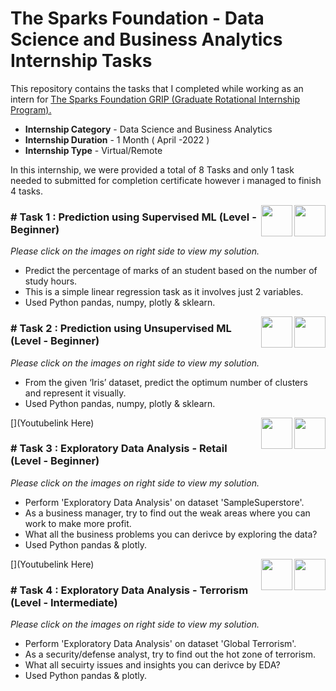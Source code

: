 # The Sparks Foundation - Data Science and Business Analytics Internship Tasks
 
This repository contains the tasks that I completed while working as an intern for [The Sparks Foundation GRIP (Graduate Rotational Internship Program).](https://internship.thesparksfoundation.info/index.html)
- **Internship Category** - Data Science and Business Analytics
- **Internship Duration** - 1 Month ( April -2022 )
- **Internship Type** - Virtual/Remote

In this internship, we were provided a total of 8 Tasks and only 1 task needed to submitted for completion certificate however i managed to finish 4 tasks.

[<img align = right height = 50 width = 50 src = https://cdn4.iconfinder.com/data/icons/social-media-and-logos-11/32/Logo_Youtube-512.png>](https://youtu.be/nFEETIXEMpk)
[<img align = right height = 50 width = 50 src = https://cdn.icon-icons.com/icons2/2667/PNG/512/jupyter_app_icon_161280.png>](https://github.com/back1ply/The-Sparks-Foundation-Tasks/blob/main/Task%201/Prediction%20using%20Supervised%20ML.ipynb)


### # Task 1 : Prediction using Supervised ML (Level - Beginner)
_Please click on the images on right side to view my solution._

- Predict the percentage of marks of an student based on the number of study hours.
- This is a simple linear regression task as it involves just 2 variables.
- Used Python pandas, numpy, plotly & sklearn.


[<img align = right height = 50 width = 50 src = https://cdn4.iconfinder.com/data/icons/social-media-and-logos-11/32/Logo_Youtube-512.png>](https://www.youtube.com/watch?v=YfFB0Wp9goA)
[<img align = right height = 50 width = 50 src = https://cdn.icon-icons.com/icons2/2667/PNG/512/jupyter_app_icon_161280.png>](https://github.com/back1ply/The-Sparks-Foundation-Tasks/blob/main/Task%202/Prediction%20using%20Unsupervised%20ML.ipynb)

### # Task 2 : Prediction using Unsupervised ML (Level - Beginner)
_Please click on the images on right side to view my solution._

- From the given ‘Iris’ dataset, predict the optimum number of clusters and represent it visually.
- Used Python pandas, numpy, plotly & sklearn.

[<img align = right height = 50 width = 50 src = https://cdn4.iconfinder.com/data/icons/social-media-and-logos-11/32/Logo_Youtube-512.png>](Youtubelink Here)
[<img align = right height = 50 width = 50 src = https://cdn.icon-icons.com/icons2/2667/PNG/512/jupyter_app_icon_161280.png>](https://github.com/back1ply/The-Sparks-Foundation-Tasks/blob/main/Task%203/Exploratory%20Data%20Analysis%20-%20Retail.ipynb)

### # Task 3 : Exploratory Data Analysis - Retail (Level - Beginner)
_Please click on the images on right side to view my solution._

- Perform 'Exploratory Data Analysis' on dataset 'SampleSuperstore'.
- As a business manager, try to find out the weak areas where you can work to make more profit.
- What all the business problems you can derivce by exploring the data?
- Used Python pandas & plotly.

[<img align = right height = 50 width = 50 src = https://cdn4.iconfinder.com/data/icons/social-media-and-logos-11/32/Logo_Youtube-512.png>](Youtubelink Here)
[<img align = right height = 50 width = 50 src = https://cdn.icon-icons.com/icons2/2667/PNG/512/jupyter_app_icon_161280.png>](https://github.com/back1ply/The-Sparks-Foundation-Tasks/blob/main/Task%204/Exploratory%20Data%20Analysis%20-%20Global%20Terrorism.ipynb)

### # Task 4 : Exploratory Data Analysis - Terrorism (Level - Intermediate)
_Please click on the images on right side to view my solution._

- Perform 'Exploratory Data Analysis' on dataset 'Global Terrorism'.
- As a security/defense analyst, try to find out the hot zone of terrorism.
- What all secuirty issues and insights you can derivce by EDA?
- Used Python pandas & plotly.

